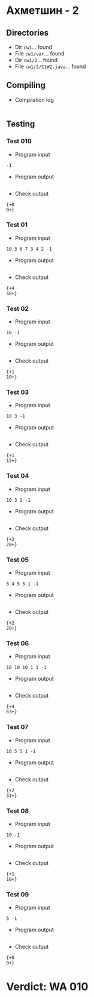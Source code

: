 # Ахметшин - 2
## Directories
- Dir `cw1`... found
- File `cw1/var`... found
- Dir `cw1/2`... found
- File `cw1/2/C1W2.java`... found
## Compiling
- Compilation log
```

```
## Testing
### Test 010
- Program input
```
-1

```
- Program output
```

```
- Check output
```
{+0
0+}

```
### Test 01
- Program input
```
10 3 6 7 3 4 2 -1

```
- Program output
```

```
- Check output
```
{+4
48+}

```
### Test 02
- Program input
```
10 -1

```
- Program output
```

```
- Check output
```
{+1
10+}

```
### Test 03
- Program input
```
10 3 -1

```
- Program output
```

```
- Check output
```
{+1
13+}

```
### Test 04
- Program input
```
10 3 2 -1

```
- Program output
```

```
- Check output
```
{+2
20+}

```
### Test 05
- Program input
```
5 4 5 5 1 -1

```
- Program output
```

```
- Check output
```
{+2
20+}

```
### Test 06
- Program input
```
10 10 10 1 1 -1

```
- Program output
```

```
- Check output
```
{+4
63+}

```
### Test 07
- Program input
```
10 5 5 1 -1

```
- Program output
```

```
- Check output
```
{+2
31+}

```
### Test 08
- Program input
```
10 -1

```
- Program output
```

```
- Check output
```
{+1
10+}

```
### Test 09
- Program input
```
5 -1

```
- Program output
```

```
- Check output
```
{+0
0+}

```
# Verdict: WA 010
